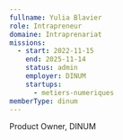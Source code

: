```yaml
---
fullname: Yulia Blavier
role: Intrapreneur
domaine: Intraprenariat
missions:
  - start: 2022-11-15
    end: 2025-11-14
    status: admin
    employer: DINUM
    startups:
      - metiers-numeriques
memberType: dinum
---
```

Product Owner, DINUM